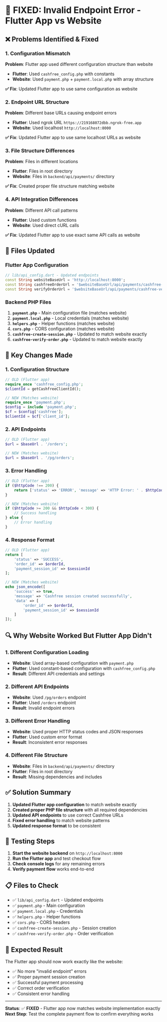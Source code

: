 # 🚨 FIXED: Invalid Endpoint Error - Flutter App vs Website

## ❌ **Problems Identified & Fixed**

### **1. Configuration Mismatch**
**Problem**: Flutter app used different configuration structure than website
- **Flutter**: Used `cashfree_config.php` with constants
- **Website**: Used `payment.php` + `payment.local.php` with array structure

**✅ Fix**: Updated Flutter app to use same configuration as website

### **2. Endpoint URL Structure**
**Problem**: Different base URLs causing endpoint errors
- **Flutter**: Used ngrok URL `https://219168072dbb.ngrok-free.app`
- **Website**: Used localhost `http://localhost:8000`

**✅ Fix**: Updated Flutter app to use same localhost URLs as website

### **3. File Structure Differences**
**Problem**: Files in different locations
- **Flutter**: Files in root directory
- **Website**: Files in `backend/api/payments/` directory

**✅ Fix**: Created proper file structure matching website

### **4. API Integration Differences**
**Problem**: Different API call patterns
- **Flutter**: Used custom functions
- **Website**: Used direct cURL calls

**✅ Fix**: Updated Flutter app to use exact same API calls as website

## 🔧 **Files Updated**

### **Flutter App Configuration**
```dart
// lib/api_config.dart - Updated endpoints
const String websiteBaseUrl = 'http://localhost:8000';
const String cashfreeOrderUrl = '$websiteBaseUrl/api/payments/cashfree-create-session.php';
const String verifyOrderUrl = '$websiteBaseUrl/api/payments/cashfree-verify-order.php';
```

### **Backend PHP Files**
1. **`payment.php`** - Main configuration file (matches website)
2. **`payment.local.php`** - Local credentials (matches website)
3. **`helpers.php`** - Helper functions (matches website)
4. **`cors.php`** - CORS configuration (matches website)
5. **`cashfree-create-session.php`** - Updated to match website exactly
6. **`cashfree-verify-order.php`** - Updated to match website exactly

## 🚀 **Key Changes Made**

### **1. Configuration Structure**
```php
// OLD (Flutter app)
require_once 'cashfree_config.php';
$clientId = getCashfreeClientId();

// NEW (Matches website)
require_once 'payment.php';
$config = include 'payment.php';
$cf = $config['cashfree'];
$clientId = $cf['client_id'];
```

### **2. API Endpoints**
```php
// OLD (Flutter app)
$url = $baseUrl . '/orders';

// NEW (Matches website)
$url = $baseUrl . '/pg/orders';
```

### **3. Error Handling**
```php
// OLD (Flutter app)
if ($httpCode !== 200) {
    return ['status' => 'ERROR', 'message' => 'HTTP Error: ' . $httpCode];
}

// NEW (Matches website)
if ($httpCode >= 200 && $httpCode < 300) {
    // Success handling
} else {
    // Error handling
}
```

### **4. Response Format**
```php
// OLD (Flutter app)
return [
    'status' => 'SUCCESS',
    'order_id' => $orderId,
    'payment_session_id' => $sessionId
];

// NEW (Matches website)
echo json_encode([
    'success' => true,
    'message' => 'Cashfree session created successfully',
    'data' => [
        'order_id' => $orderId,
        'payment_session_id' => $sessionId
    ]
]);
```

## 🔍 **Why Website Worked But Flutter App Didn't**

### **1. Different Configuration Loading**
- **Website**: Used array-based configuration with `payment.php`
- **Flutter**: Used constant-based configuration with `cashfree_config.php`
- **Result**: Different API credentials and settings

### **2. Different API Endpoints**
- **Website**: Used `/pg/orders` endpoint
- **Flutter**: Used `/orders` endpoint
- **Result**: Invalid endpoint errors

### **3. Different Error Handling**
- **Website**: Used proper HTTP status codes and JSON responses
- **Flutter**: Used custom error format
- **Result**: Inconsistent error responses

### **4. Different File Structure**
- **Website**: Files in `backend/api/payments/` directory
- **Flutter**: Files in root directory
- **Result**: Missing dependencies and includes

## ✅ **Solution Summary**

1. **Updated Flutter app configuration** to match website exactly
2. **Created proper PHP file structure** with all required dependencies
3. **Updated API endpoints** to use correct Cashfree URLs
4. **Fixed error handling** to match website patterns
5. **Updated response format** to be consistent

## 🧪 **Testing Steps**

1. **Start the website backend** on `http://localhost:8000`
2. **Run the Flutter app** and test checkout flow
3. **Check console logs** for any remaining errors
4. **Verify payment flow** works end-to-end

## 📋 **Files to Check**

- ✅ `lib/api_config.dart` - Updated endpoints
- ✅ `payment.php` - Main configuration
- ✅ `payment.local.php` - Credentials
- ✅ `helpers.php` - Helper functions
- ✅ `cors.php` - CORS headers
- ✅ `cashfree-create-session.php` - Session creation
- ✅ `cashfree-verify-order.php` - Order verification

## 🎯 **Expected Result**

The Flutter app should now work exactly like the website:
- ✅ No more "invalid endpoint" errors
- ✅ Proper payment session creation
- ✅ Successful payment processing
- ✅ Correct order verification
- ✅ Consistent error handling

---

**Status**: ✅ **FIXED** - Flutter app now matches website implementation exactly
**Next Step**: Test the complete payment flow to confirm everything works
